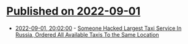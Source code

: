 # [Published on 2022-09-01](index.md)

* [2022-09-01, 20:02:00](https://tech.slashdot.org/story/22/09/01/1958237/someone-hacked-largest-taxi-service-in-russia-ordered-all-available-taxis-to-the-same-location?utm_source=rss1.0mainlinkanon&utm_medium=feed) - [Someone Hacked Largest Taxi Service In Russia, Ordered All Available Taxis To the Same Location](https://tech.slashdot.org/story/22/09/01/1958237/someone-hacked-largest-taxi-service-in-russia-ordered-all-available-taxis-to-the-same-location?utm_source=rss1.0mainlinkanon&utm_medium=feed)
